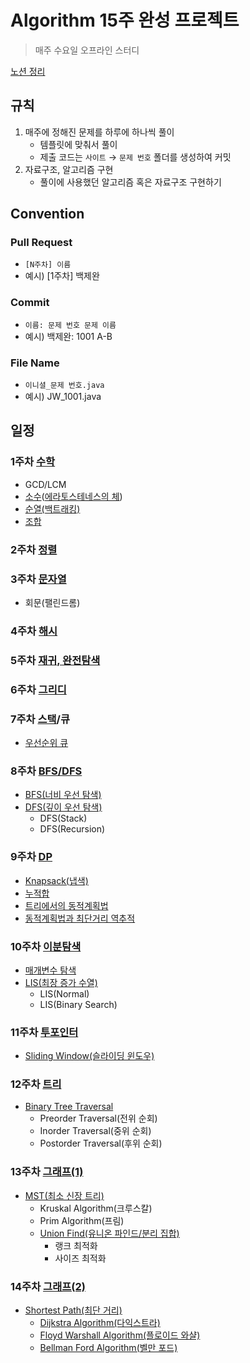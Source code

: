 # Algorithm 15주 완성 프로젝트
> 매주 수요일 오프라인 스터디

[노션 정리](https://chaerish.notion.site/7a1f0416fe3643cc8149f12991b7367a)

## 규칙
1. 매주에 정해진 문제를 하루에 하나씩 풀이
    - 템플릿에 맞춰서 풀이
    - 제출 코드는 `사이트` &rarr; `문제 번호` 폴더를 생성하여 커밋
2. 자료구조, 알고리즘 구현
    - 풀이에 사용했던 알고리즘 혹은 자료구조 구현하기

## Convention
### Pull Request
- `[N주차] 이름`
- 예시) [1주차] 백제완

### Commit
- `이름: 문제 번호 문제 이름`
- 예시) 백제완: 1001 A-B

### File Name
- `이니셜_문제 번호.java`
- 예시) JW_1001.java

## 일정
### 1주차 [수학](https://www.acmicpc.net/problemset?sort=ac_desc&algo=124)
- GCD/LCM
- [소수](https://www.acmicpc.net/problemset?sort=ac_desc&algo=9)([에라토스테네스의 체](https://www.acmicpc.net/problemset?sort=ac_desc&algo=67))
- [순열(백트래킹)](https://www.acmicpc.net/problemset?sort=ac_desc&algo=5)
- [조합](https://www.acmicpc.net/problemset?sort=ac_desc&algo=6)
### 2주차 [정렬](https://www.acmicpc.net/problemset?sort=ac_desc&algo=97)
### 3주차 [문자열](https://www.acmicpc.net/problemset?sort=ac_desc&algo=158)
- 회문(팰린드롬)
### 4주차 [해시](https://www.acmicpc.net/problemset?sort=ac_desc&algo=136)
### 5주차 [재귀, 완전탐색](https://www.acmicpc.net/problemset?sort=ac_desc&algo=62)
### 6주차 [그리디](https://www.acmicpc.net/problemset?sort=ac_desc&algo=33)
### 7주차 [스택](https://www.acmicpc.net/problemset?sort=ac_desc&algo=71)/큐
- [우선순위 큐](https://www.acmicpc.net/problemset?sort=ac_desc&algo=59)
### 8주차 [BFS/DFS](https://www.acmicpc.net/problemset?sort=ac_desc&algo=11)
- [BFS(너비 우선 탐색)](https://www.acmicpc.net/problemset?sort=ac_desc&algo=126)
- [DFS(깊이 우선 탐색)](https://www.acmicpc.net/problemset?sort=ac_desc&algo=127)
    - DFS(Stack)
    - DFS(Recursion)
### 9주차 [DP](https://www.acmicpc.net/problemset?sort=ac_desc&algo=25)
- [Knapsack(냅색)](https://www.acmicpc.net/problemset?sort=ac_desc&algo=148)
- [누적합](https://www.acmicpc.net/problemset?sort=ac_desc&algo=139)
- [트리에서의 동적계획법](https://www.acmicpc.net/problemset?sort=ac_desc&algo=92)
- [동적계획법과 최단거리 역추적](https://www.acmicpc.net/step/41)
### 10주차 [이분탐색](https://www.acmicpc.net/problemset?sort=ac_desc&algo=12)
- [매개변수 탐색](https://www.acmicpc.net/problemset?sort=ac_desc&algo=170)
- [LIS(최장 증가 수열)](https://www.acmicpc.net/problemset?sort=ac_desc&algo=43)
    - LIS(Normal)
    - LIS(Binary Search)
### 11주차 [투포인터](https://www.acmicpc.net/problemset?sort=ac_desc&algo=80)
- [Sliding Window(슬라이딩 윈도우)](https://www.acmicpc.net/problemset?sort=ac_desc&algo=68)
### 12주차 [트리](https://www.acmicpc.net/problemset?sort=ac_desc&algo=120)
- [Binary Tree Traversal](https://www.acmicpc.net/problemset?sort=ac_desc&algo=74)
    - Preorder Traversal(전위 순회)
    - Inorder Traversal(중위 순회)
    - Postorder Traversal(후위 순회)
### 13주차 [그래프(1)](https://www.acmicpc.net/problemset?sort=ac_desc&algo=7)
- [MST(최소 신장 트리)](https://www.acmicpc.net/problemset?sort=ac_desc&algo=49)
    - Kruskal Algorithm(크루스칼)
    - Prim Algorithm(프림)
    - [Union Find(유니온 파인드/분리 집합)](https://www.acmicpc.net/problemset?sort=ac_desc&algo=81)
        - 랭크 최적화
        - 사이즈 최적화
### 14주차 [그래프(2)](https://www.acmicpc.net/problemset?sort=ac_desc&algo=7)
- [Shortest Path(최단 거리)](https://www.acmicpc.net/problemset?sort=ac_desc&algo=215)
    - [Dijkstra Algorithm(다익스트라)](https://www.acmicpc.net/problemset?sort=ac_desc&algo=22)
    - [Floyd Warshall Algorithm(플로이드 와샬)](https://www.acmicpc.net/problemset?sort=ac_desc&algo=31)
    - [Bellman Ford Algorithm(벨만 포드)](https://www.acmicpc.net/problemset?sort=ac_desc&algo=10)
